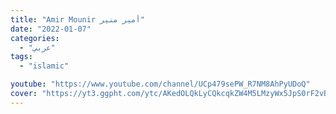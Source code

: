 ```yaml
---
title: "Amir Mounir أمير منير"
date: "2022-01-07"
categories:
  - "عربي"
tags:
  - "islamic"

youtube: "https://www.youtube.com/channel/UCp479sePW_R7NM8AhPyUDoQ"
cover: "https://yt3.ggpht.com/ytc/AKedOLQkLyCQkcqkZW4M5LMzyWx5JpS0rF2vB8pG_ud-=s176-c-k-c0x00ffffff-no-rj"
---
```

